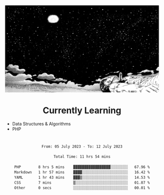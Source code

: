 <!-- Profile image -->
<p align="center">
 <img src="assets/guts-meadow.jpg" width="1080px">
</p>
<!-- Profile image end -->

<!-- Currently learning -->
<h1 align="center">Currently Learning </h1>

* Data Structures & Algorithms
* PHP
#
<!-- Currently learning end -->

<div align="center">
<!--START_SECTION:waka-->

```txt
From: 05 July 2023 - To: 12 July 2023

Total Time: 11 hrs 54 mins

PHP        8 hrs 5 mins    ▓▓▓▓▓▓▓▓▓▓▓▓▓▓▓▓▓░░░░░░░░   67.96 %
Markdown   1 hr 57 mins    ▓▓▓▓░░░░░░░░░░░░░░░░░░░░░   16.42 %
YAML       1 hr 43 mins    ▓▓▓▒░░░░░░░░░░░░░░░░░░░░░   14.53 %
CSS        7 mins          ▒░░░░░░░░░░░░░░░░░░░░░░░░   01.07 %
Other      0 secs          ░░░░░░░░░░░░░░░░░░░░░░░░░   00.01 %
```

<!--END_SECTION:waka-->
</div>